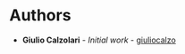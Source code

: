 # Authors

* **Giulio Calzolari** - *Initial work* - [giuliocalzo](https://github.com/giuliocalzolari)